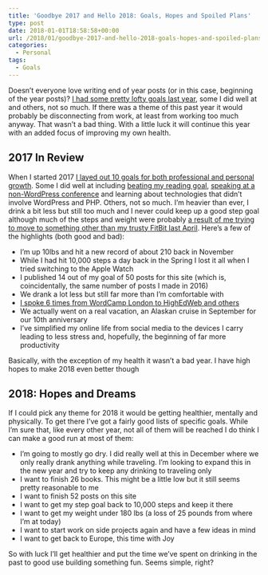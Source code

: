 ```yaml
---
title: 'Goodbye 2017 and Hello 2018: Goals, Hopes and Spoiled Plans'
type: post
date: 2018-01-01T18:58:58+00:00
url: /2018/01/goodbye-2017-and-hello-2018-goals-hopes-and-spoiled-plans/
categories:
  - Personal
tags:
  - Goals
---
```


Doesn’t everyone love writing end of year posts (or in this case, beginning of the year posts)? [I had some pretty lofty goals last year][1], some I did well at and others, not so much. If there was a theme of this past year it would probably be disconnecting from work, at least from working too much anyway. That wasn’t a bad thing. With a little luck it will continue this year with an added focus of improving my own health.

## 2017 In Review

When I started 2017 [I layed out 10 goals for both professional and personal growth][1]. Some I did well at including [beating my reading goal][2], [speaking at a non-WordPress conference][3] and learning about technologies that didn’t involve WordPress and PHP. Others, not so much. I’m heavier than ever, I drink a bit less but still too much and I never could keep up a good step goal although much of the steps and weight were probably [a result of me trying to move to something other than my trusty FitBit last April][4]. Here’s a few of the highlights (both good and bad):

* I’m up 10lbs and hit a new record of about 210 back in November
* While I had hit 10,000 steps a day back in the Spring I lost it all when I tried switching to the Apple Watch
* I published 14 out of my goal of 50 posts for this site (which is, coincidentally, the same number of posts I made in 2016)
* We drank a lot less but still far more than I’m comfortable with
* [I spoke 6 times from WordCamp London to HighEdWeb and others](/speaking/)
* We actually went on a real vacation, an Alaskan cruise in September for our 10th anniversary
* I’ve simplified my online life from social media to the devices I carry leading to less stress and, hopefully, the beginning of far more productivity

Basically, with the exception of my health it wasn’t a bad year. I have high hopes to make 2018 even better though

## 2018: Hopes and Dreams

If I could pick any theme for 2018 it would be getting healthier, mentally and physically. To get there I’ve got a fairly good lists of specific goals. While I’m sure that, like every other year, not all of them will be reached I do think I can make a good run at most of them:

* I’m going to mostly go dry. I did really well at this in December where we only really drank anything while traveling. I’m looking to expand this in the new year and try to keep any drinking to traveling only
* I want to finish 26 books. This might be a little low but it still seems pretty reasonable to me
* I want to finish 52 posts on this site
* I want to get my step goal back to 10,000 steps and keep it there
* I want to get my weight under 180 lbs (a loss of 25 pounds from where I’m at today)
* I want to start work on side projects again and have a few ideas in mind
* I want to get back to Europe, this time with Joy

So with luck I’ll get healthier and put the time we’ve spent on drinking in the past to good use building something fun. Seems simple, right?

 [1]: /2016/12/a-review-of-2016-with-a-preview-of-2017/
 [2]: https://www.goodreads.com/user_challenges/7437802
 [3]: https://2017.highedweb.org/highedweb-2017-schedule/
 [4]: /2017/12/making-fitbit-work-for-me-how-fitbit-really-has-made-me-more-fit/
